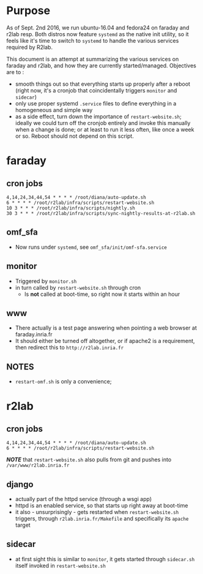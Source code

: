 # Purpose

As of Sept. 2nd 2016, we run ubuntu-16.04 and fedora24 on faraday and r2lab resp. 
Both distros now feature `systemd` as the native init utility, so it feels like it's time to switch to `systemd` to handle the various services required by R2lab.

This document is an attempt at summarizing the various services on faraday and r2lab, and how they are currently started/managed. Objectives are to&nbsp;:

* smooth things out so that everything starts up properly after a reboot (right now, it's a cronjob that coincidentally triggers `monitor` and `sidecar`)
* only use proper systemd `.service` files to define everything in a homogeneous and simple way
* as a side effect, turn down the importance of `restart-website.sh`; ideally we could turn off the cronjob entirely and invoke this manually when a change is done; or at least to run it less often, like once a week or so. Reboot should not depend on this script.

# faraday

## cron jobs

```
4,14,24,34,44,54 * * * * /root/diana/auto-update.sh
6 * * * * /root/r2lab/infra/scripts/restart-website.sh
10 3 * * * /root/r2lab/infra/scripts/nightly.sh
30 3 * * * /root/r2lab/infra/scripts/sync-nightly-results-at-r2lab.sh
```

## omf_sfa
* Now runs under `systemd`, see `omf_sfa/init/omf-sfa.service`

## monitor
* Triggered by `monitor.sh`
* in turn called by `restart-website.sh` through cron 
  * Is **not** called at boot-time, so right now it starts within an hour

## www
* There actually is a test page answering when pointing a web browser at faraday.inria.fr
* It should either be turned off altogether, or if apache2 is a requirement, then redirect this to `http://r2lab.inria.fr`

## NOTES
* `restart-omf.sh` is only a convenience; 

# r2lab

## cron jobs

```
4,14,24,34,44,54 * * * * /root/diana/auto-update.sh
6 * * * * /root/r2lab/infra/scripts/restart-website.sh
```

***NOTE*** that `restart-website.sh` also pulls from git and pushes into `/var/www/r2lab.inria.fr`

## django
* actually part of the httpd service (through a wsgi app)
* httpd is an enabled service, so that starts up right away at boot-time
* it also - unsurprisingly - gets restarted when `restart-website.sh` triggers, through `r2lab.inria.fr/Makefile` and specifically its `apache` target

## sidecar

* at first sight this is similar to `monitor`, it gets started through `sidecar.sh` itself invoked in `restart-website.sh` 

